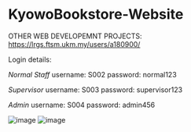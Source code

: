 # KyowoBookstore-Website
OTHER WEB DEVELOPEMNT PROJECTS: https://lrgs.ftsm.ukm.my/users/a180900/

Login details:

*Normal Staff*
username: S002
password: normal123

*Supervisor*
username: S003
password: supervisor123

*Admin*
username: S004
password: admin456

![image](https://github.com/natashamhds/KyowoBookstore-Website/assets/133860829/390cd4f9-ff5c-4743-9f5e-c9e23fbf4d8f)
![image](https://github.com/natashamhds/KyowoBookstore-Website/assets/133860829/05725b53-fc1e-4048-9769-d6fee72c442a)

